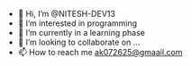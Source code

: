 - 👋 Hi, I’m @NITESH-DEV13
- 👀 I’m interested in programming 
- 🌱 I’m currently in a learning phase 
- 💞️ I’m looking to collaborate on ...
- 📫 How to reach me ak072625@gmaail.com

<!---
NITESH-DEV13/NITESH-DEV13 is a ✨ special ✨ repository because its `README.md` (this file) appears on your GitHub profile.
You can click the Preview link to take a look at your changes.
--->
